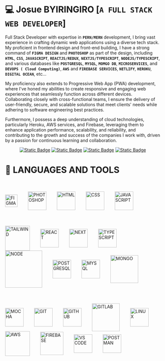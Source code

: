 # :computer: Josue BYIRINGIRO [**`A FULL STACK WEB DEVELOPER`**]

Full Stack Developer with expertise in **`PERN/MERN`** development, I bring vast experience in crafting dynamic web applications using a diverse tech stack. My proficient in frontend design and front-end building, I have a strong command of  **`FIGMA DESIGN`** and  **`PHOTOSHOP`** as part of the design, including  **`HTML`**,  **`CSS`**,  **`JAVASCRIPT`**,  **`REACTJS/REDUX`**,  **`NEXTJS/TYPESCRIPT`**,  **`NODEJS/TYPESCRIPT`**, and various databases like   **`POSTGRESQL`**,  **`MYSQL`**,  **`MOMGO DB`**,  **`MICROSERVICES`**, and  **`DEVOPS ( Cloud Computing)`**,  **`AWS`** and  **`FIREBASE SERVICES`**,  **`NETLIFY`**,  **`HEROKU`**,  **`DIGITAL OCEAN`**, etc...

My proficiency also extends to Progressive Web App (PWA) development, where I've honed my abilities to create responsive and engaging web experiences that seamlessly function across different devices. Collaborating closely with cross-functional teams, I ensure the delivery of user-friendly, secure, and scalable solutions that meet clients' needs while adhering to software engineering best practices.

Furthermore, I possess a deep understanding of cloud technologies, particularly Heroku, AWS services, and Firebase, leveraging them to enhance application performance, scalability, and reliability, and contributing to the growth and success of the companies I work with, driven by a passion for continuous learning and collaboration.

  <p align="center">
      <a href="https://www.linkedin.com/in/josue-byiringiro/"><img alt="Static Badge" src="https://img.shields.io/badge/LinkedIn-blue"></a>
      <a href="k.joshua855@gmail.com"><img alt="Static Badge" src="https://img.shields.io/badge/G-Email-red"></a>
      <a href="https://www.hackerrank.com/certificates/10ef80b2dc3d"><img alt="Static Badge" src="https://img.shields.io/badge/HackerRank-blackgreen"></a>
      <a href="https://codepen.io/key-joshua"><img alt="Static Badge" src="https://img.shields.io/badge/Codepen-gray"></a>
   </p>

# 🧰 LANGUAGES AND TOOLS
<br />
<br />
<img align="center" alt="FIGMA DESIGN" style="margin-right: 30px;" width="40px" src="https://github.com/key-joshua/key-joshua/assets/38179232/50e1b6c7-7424-4b33-a516-70789c443446" />
<img align="center" alt="PHOTOSHOP" style="margin-right: 30px;" width="60px" src="https://github.com/key-joshua/key-joshua/assets/38179232/27579f93-efe8-43a4-b6f5-f5f61a60a0d5" />
<img align="center" alt="HTML" style="margin-right: 30px;" width="60px" src="https://github.com/key-joshua/key-joshua/assets/38179232/af18923c-d40a-4814-bfe8-fa122bc5d247" />
<img align="center" alt="CSS" style="margin-right: 30px;" width="60px" src="https://github.com/key-joshua/key-joshua/assets/38179232/24691170-287e-4ba0-9fad-a9bd4b23c3ee" />
<img align="center" alt="JAVASCRIPT" style="margin-right: 30px;" width="60px" src="https://github.com/key-joshua/key-joshua/assets/38179232/577df20e-acea-4541-862b-000aae8ba0e3" />
<br />
<br />
<br />
<br />
<img align="center" alt="TAILWIND" style="margin-right: 30px;" width="80px" src="https://github.com/key-joshua/key-joshua/assets/38179232/fecfff89-4f1c-42dd-b751-e7eafdbdd83a" />
<img align="center" alt="REACT" style="margin-right: 30px;" width="60px" src="https://github.com/key-joshua/key-joshua/assets/38179232/96560434-1be8-4f6e-b6cb-3020aeda5b0f" />
<img align="center" alt="NEXT" style="margin-right: 30px;" width="60px" src="https://github.com/key-joshua/key-joshua/assets/38179232/db06a6e3-7860-4b94-a750-8c02dd3c9b0b" />
<img align="center" alt="TYPESCRIPT" style="margin-right: 30px;" width="60px" src="https://github.com/key-joshua/key-joshua/assets/38179232/875df88b-f406-4366-9afb-4735f0694ef7" />
<img align="center" alt="NODE" style="margin-right: 30px;" width="120px" src="https://github.com/key-joshua/key-joshua/assets/38179232/22001ba4-3230-47d5-b478-dcf46e950e0d" />
<img align="center" alt="POSTGRESQL" style="margin-right: 30px;" width="60px" src="https://github.com/key-joshua/key-joshua/assets/38179232/77a70995-010e-49cd-b325-868d7ef5584a" />
<img align="center" alt="MYSQL" style="margin-right: 30px;" width="60px" src="https://github.com/key-joshua/key-joshua/assets/38179232/0913cb54-7f03-43de-965e-c047fb90cd51" />
<img align="center" alt="MONGO" style="margin-right: 30px;" width="90px" src="https://github.com/key-joshua/key-joshua/assets/38179232/02a8c634-7f64-4db2-8215-215f0da9d4d6" />
<br />
<br />
<br />
<br />
<img align="center" alt="MOCHA" style="margin-right: 30px;" width="60px" src="https://github.com/key-joshua/key-joshua/assets/38179232/f1bc4592-8577-481d-b510-5165b835022e" />
<img align="center" alt="GIT" style="margin-right: 30px;" width="60px" src="https://github.com/key-joshua/key-joshua/assets/38179232/98c34fba-8675-4491-b4ed-c7ddefafee3b" />
<img align="center" alt="GITHUB" style="margin-right: 30px;" width="60px" src="https://github.com/key-joshua/key-joshua/assets/38179232/09218d40-7525-425c-844f-c5fce3e9b6a3" />
<img align="center" alt="GITLAB" style="margin-right: 30px;" width="90px" src="https://github.com/key-joshua/key-joshua/assets/38179232/905776b5-b652-4911-bfa4-b307d5026b0c" />
<img align="center" alt="LINUX" style="margin-right: 30px;" width="60px" src="https://github.com/key-joshua/key-joshua/assets/38179232/b2b1683a-05c7-4197-b9ea-67a86f8e92de" />
<img align="center" alt="AWS" style="margin-right: 30px;" width="80px" src="https://github.com/key-joshua/key-joshua/assets/38179232/4676297c-0441-4f40-8c12-cf794122e272" />
<img align="center" alt="FIREBASE" style="margin-right: 30px;" width="75px" src="https://github.com/key-joshua/key-joshua/assets/38179232/56c1158e-566b-457a-a7e7-d22f38c556f7" />
<img align="center" alt="VS CODE" style="margin-right: 30px;" width="60px" src="https://github.com/key-joshua/key-joshua/assets/38179232/7eebe8da-2c20-47cf-8a82-030f70e3bbe9" />
<img align="center" alt="POSTMAN" style="margin-right: 30px;" width="60px" src="https://github.com/key-joshua/key-joshua/assets/38179232/d34b1446-af0c-4640-b390-738b55e07b44" />
<br />
<br />
<br />
<br />









